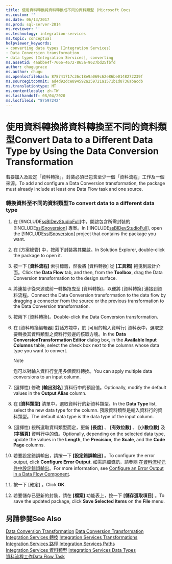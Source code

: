 ```yaml
---
title: 使用資料轉換將資料轉換成不同的資料類型 |Microsoft Docs
ms.custom: ''
ms.date: 06/13/2017
ms.prod: sql-server-2014
ms.reviewer: ''
ms.technology: integration-services
ms.topic: conceptual
helpviewer_keywords:
- converting data types [Integration Services]
- Data Conversion transformation
- data types [Integration Services], converting
ms.assetid: 4aabbe4f-7666-4672-865a-9627bd25fbfd
author: chugugrace
ms.author: chugu
ms.openlocfilehash: 878741717c36c18e9a069c62e86be0148272239f
ms.sourcegitcommit: ad4d92dce894592a259721a1571b1d8736abacdb
ms.translationtype: MT
ms.contentlocale: zh-TW
ms.lasthandoff: 08/04/2020
ms.locfileid: "87597242"
---
```

# <a name="convert-data-to-a-different-data-type-by-using-the-data-conversion-transformation"></a><span data-ttu-id="c791c-102">使用資料轉換將資料轉換至不同的資料類型</span><span class="sxs-lookup"><span data-stu-id="c791c-102">Convert Data to a Different Data Type by Using the Data Conversion Transformation</span></span>
  <span data-ttu-id="c791c-103">若要加入及設定「資料轉換」，封裝必須已包含至少一個「資料流程」工作及一個來源。</span><span class="sxs-lookup"><span data-stu-id="c791c-103">To add and configure a Data Conversion transformation, the package must already include at least one Data Flow task and one source.</span></span>  
  
### <a name="to-convert-data-to-a-different-data-type"></a><span data-ttu-id="c791c-104">轉換資料至不同的資料類型</span><span class="sxs-lookup"><span data-stu-id="c791c-104">To convert data to a different data type</span></span>  
  
1.  <span data-ttu-id="c791c-105">在 [!INCLUDE[ssBIDevStudioFull](../../../includes/ssbidevstudiofull-md.md)]中，開啟包含所需封裝的 [!INCLUDE[ssISnoversion](../../../includes/ssisnoversion-md.md)] 專案。</span><span class="sxs-lookup"><span data-stu-id="c791c-105">In [!INCLUDE[ssBIDevStudioFull](../../../includes/ssbidevstudiofull-md.md)], open the [!INCLUDE[ssISnoversion](../../../includes/ssisnoversion-md.md)] project that contains the package you want.</span></span>  
  
2.  <span data-ttu-id="c791c-106">在 [方案總管] 中，按兩下封裝將其開啟。</span><span class="sxs-lookup"><span data-stu-id="c791c-106">In Solution Explorer, double-click the package to open it.</span></span>  
  
3.  <span data-ttu-id="c791c-107">按一下 **[資料流程]** 索引標籤，然後將 [資料轉換] 從 **[工具箱]** 拖曳到設計介面。</span><span class="sxs-lookup"><span data-stu-id="c791c-107">Click the **Data Flow** tab, and then, from the **Toolbox**, drag the Data Conversion transformation to the design surface.</span></span>  
  
4.  <span data-ttu-id="c791c-108">將連接子從來源或前一轉換拖曳至 [資料轉換]，以便將 [資料轉換] 連接到資料流程。</span><span class="sxs-lookup"><span data-stu-id="c791c-108">Connect the Data Conversion transformation to the data flow by dragging a connector from the source or the previous transformation to the Data Conversion transformation.</span></span>  
  
5.  <span data-ttu-id="c791c-109">按兩下 [資料轉換]。</span><span class="sxs-lookup"><span data-stu-id="c791c-109">Double-click the Data Conversion transformation.</span></span>  
  
6.  <span data-ttu-id="c791c-110">在 [資料轉換編輯器]  對話方塊中，於 [可用的輸入資料行]  資料表中，選取您要轉換其資料類型之資料行旁邊的核取方塊。</span><span class="sxs-lookup"><span data-stu-id="c791c-110">In the **Data ConversionTransformation Editor** dialog box, in the **Available Input Columns** table, select the check box next to the columns whose data type you want to convert.</span></span>  
  
    > [!NOTE]  
    >  <span data-ttu-id="c791c-111">您可以對輸入資料行套用多個資料轉換。</span><span class="sxs-lookup"><span data-stu-id="c791c-111">You can apply multiple data conversions to an input column.</span></span>  
  
7.  <span data-ttu-id="c791c-112">(選擇性) 修改 **[輸出別名]** 資料行中的預設值。</span><span class="sxs-lookup"><span data-stu-id="c791c-112">Optionally, modify the default values in the **Output Alias** column.</span></span>  
  
8.  <span data-ttu-id="c791c-113">在 **[資料類型]** 清單中，選取資料行的新資料類型。</span><span class="sxs-lookup"><span data-stu-id="c791c-113">In the **Data Type** list, select the new data type for the column.</span></span> <span data-ttu-id="c791c-114">預設資料類型是輸入資料行的資料類型。</span><span class="sxs-lookup"><span data-stu-id="c791c-114">The default data type is the data type of the input column.</span></span>  
  
9. <span data-ttu-id="c791c-115">(選擇性) 視所選取資料類型而定，更新 **[長度]** 、 **[有效位數]** 、 **[小數位數]** 及 **[字碼頁]** 資料行中的值。</span><span class="sxs-lookup"><span data-stu-id="c791c-115">Optionally, depending on the selected data type, update the values in the **Length**, the **Precision**, the **Scale**, and the **Code Page** columns.</span></span>  
  
10. <span data-ttu-id="c791c-116">若要設定錯誤輸出，請按一下 **[設定錯誤輸出]** 。</span><span class="sxs-lookup"><span data-stu-id="c791c-116">To configure the error output, click **Configure Error Output**.</span></span> <span data-ttu-id="c791c-117">如需詳細資訊，請參閱 [在資料流程元件中設定錯誤輸出](../../configure-an-error-output-in-a-data-flow-component.md)。</span><span class="sxs-lookup"><span data-stu-id="c791c-117">For more information, see [Configure an Error Output in a Data Flow Component](../../configure-an-error-output-in-a-data-flow-component.md).</span></span>  
  
11. <span data-ttu-id="c791c-118">按一下 [確定]  。</span><span class="sxs-lookup"><span data-stu-id="c791c-118">Click **OK**.</span></span>  
  
12. <span data-ttu-id="c791c-119">若要儲存已更新的封裝，請在 **[檔案]** 功能表上，按一下 **[儲存選取項目]** 。</span><span class="sxs-lookup"><span data-stu-id="c791c-119">To save the updated package, click **Save Selected Items** on the **File** menu.</span></span>  
  
## <a name="see-also"></a><span data-ttu-id="c791c-120">另請參閱</span><span class="sxs-lookup"><span data-stu-id="c791c-120">See Also</span></span>  
 <span data-ttu-id="c791c-121">[Data Conversion Transformation](data-conversion-transformation.md) </span><span class="sxs-lookup"><span data-stu-id="c791c-121">[Data Conversion Transformation](data-conversion-transformation.md) </span></span>  
 <span data-ttu-id="c791c-122">[Integration Services 轉換](integration-services-transformations.md) </span><span class="sxs-lookup"><span data-stu-id="c791c-122">[Integration Services Transformations](integration-services-transformations.md) </span></span>  
 <span data-ttu-id="c791c-123">[Integration Services 路徑](../integration-services-paths.md) </span><span class="sxs-lookup"><span data-stu-id="c791c-123">[Integration Services Paths](../integration-services-paths.md) </span></span>  
 <span data-ttu-id="c791c-124">[Integration Services 資料類型](../integration-services-data-types.md) </span><span class="sxs-lookup"><span data-stu-id="c791c-124">[Integration Services Data Types](../integration-services-data-types.md) </span></span>  
 [<span data-ttu-id="c791c-125">資料流程工作</span><span class="sxs-lookup"><span data-stu-id="c791c-125">Data Flow Task</span></span>](../../control-flow/data-flow-task.md)  
  
  
